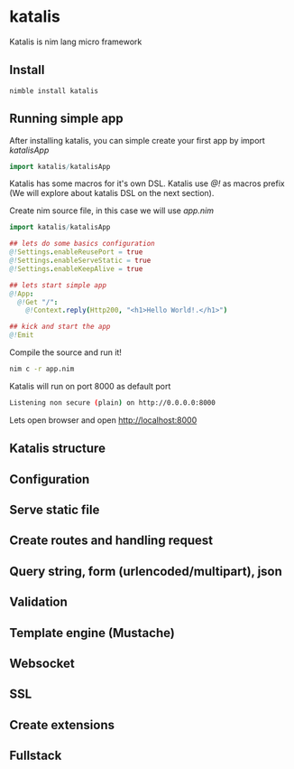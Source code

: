# katalis
Katalis is nim lang micro framework

## Install
```
nimble install katalis
```

## Running simple app
After installing katalis, you can simple create your first app by import *katalisApp*
```nim
import katalis/katalisApp
```

Katalis has some macros for it's own DSL. Katalis use *@!* as macros prefix (We will explore about katalis DSL on the next section).

Create nim source file, in this case we will use *app.nim*
```nim
import katalis/katalisApp

## lets do some basics configuration
@!Settings.enableReusePort = true
@!Settings.enableServeStatic = true
@!Settings.enableKeepAlive = true

## lets start simple app
@!App:
  @!Get "/":
    @!Context.reply(Http200, "<h1>Hello World!.</h1>")

## kick and start the app
@!Emit
```

Compile the source and run it!
```bash
nim c -r app.nim
```

Katalis will run on port 8000 as default port
```bash
Listening non secure (plain) on http://0.0.0.0:8000
```

Lets open browser and open [http://localhost:8000](http://localhost:8000)

## Katalis structure
## Configuration
## Serve static file
## Create routes and handling request
## Query string, form (urlencoded/multipart), json
## Validation
## Template engine (Mustache)
## Websocket
## SSL
## Create extensions
## Fullstack

